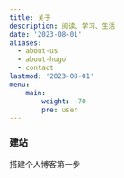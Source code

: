 ```yaml
---
title: 关于
description: 阅读、学习、生活
date: '2023-08-01'
aliases:
  - about-us
  - about-hugo
  - contact
lastmod: '2023-08-01'
menu:
    main: 
        weight: -70
        pre: user
---
```


### 建站

搭建个人博客第一步